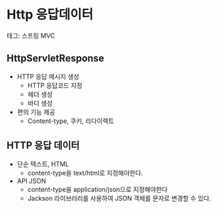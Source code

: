 # Http 응답데이터

태그: 스프링 MVC

## HttpServletResponse

- HTTP 응답 메시지 생성
    - HTTP 응답코드 지정
    - 헤더 생성
    - 바디 생성
- 편의 기능 제공
    - Content-type, 쿠키, 리다이렉트

## HTTP 응답 데이터

- 단순 텍스트, HTML
    - content-type을 text/html로 지정해야한다.
- API JSON
    - content-type을 application/json으로 지정해야한다
    - Jackson 라이브러리를 사용하여 JSON 객체를 문자로 변경할 수 있다.